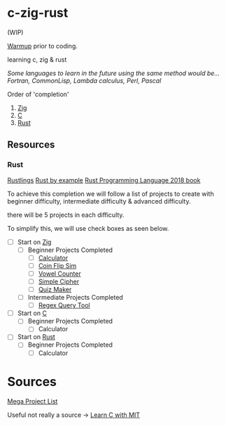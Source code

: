 # c-zig-rust
(WIP)

[Warmup](https://www.codewars.com/) prior to coding.

learning c, zig &amp; rust

*Some languages to learn in the future using the same method would be... Fortran, CommonLisp, Lambda calculus, Perl, Pascal*

Order of 'completion' 
1. [Zig](https://ziglang.org/)
2. [C](https://en.wikipedia.org/wiki/C_(programming_language))
3. [Rust](https://www.rust-lang.org/)

## Resources
### Rust 
[Rustlings](https://github.com/rust-lang/rustlings)
[Rust by example](https://doc.rust-lang.org/rust-by-example/)
[Rust Programming Language 2018 book](https://edu.anarcho-copy.org/Programming%20Languages/Rust/rust-programming-language-steve-klabnik.pdf)

To achieve this completion we will follow a list of projects to create with beginner difficulty, intermediate difficulty & advanced difficulty.

there will be 5 projects in each difficulty.

To simplify this, we will use check boxes as seen below.

- [ ] Start on [Zig](https://ziglang.org/)
    - [ ] Beginner Projects Completed
         - [ ] [Calculator](https://github.com/karan/Projects#numbers)
         - [ ] [Coin Flip Sim](https://github.com/karan/Projects#numbers)
         - [ ] [Vowel Counter](https://github.com/karan/Projects#text)
         - [ ] [Simple Cipher](https://github.com/karan/Projects#text) 
         - [ ] [Quiz Maker](https://github.com/karan/Projects#files) 
    - [ ] Intermediate Projects Completed
         - [ ] [Regex Query Tool](https://github.com/karan/Projects#text)
- [ ] Start on [C](https://en.wikipedia.org/wiki/C_(programming_language))
    - [ ] Beginner Projects Completed
        - [ ] Calculator
 
- [ ] Start on [Rust](https://www.rust-lang.org/)
    - [ ] Beginner Projects Completed
        - [ ] Calculator

# Sources
[Mega Project List](https://github.com/karan/Projects)

Useful not really a source -> [Learn C with MIT](https://ocw.mit.edu/courses/6-087-practical-programming-in-c-january-iap-2010/download/)
